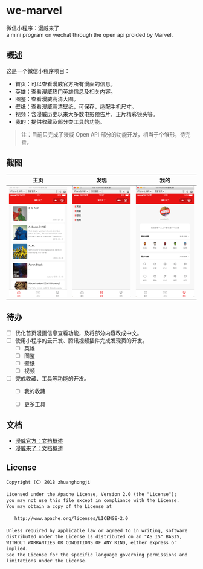 # we-marvel

微信小程序：漫威来了  
a mini program on wechat through the open api proided by Marvel.


## 概述

这是一个微信小程序项目：

* 首页：可以查看漫威官方所有漫画的信息。
* 英雄：查看漫威热门英雄信息及相关内容。
* 图鉴：查看漫威高清大图。
* 壁纸：查看漫威高清壁纸，可保存，适配手机尺寸。
* 视频：含漫威历史以来大多数电影预告片，正片精彩镜头等。
* 我的：提供收藏及部分类工具的功能。

> 注：目前只完成了漫威 Open API 部分的功能开发，相当于个雏形，待完善。


## 截图

| 主页 | 发现 | 我的
| -- | -- | --
| ![](./screenshots/1-home.png) | ![](./screenshots/1-explore.png) | ![](./screenshots/1-mine.png)


## 待办

* [ ] 优化首页漫画信息查看功能，及将部分内容改成中文。
* [ ] 使用小程序的云开发、腾讯视频插件完成发现页的开发。
  * [ ] 英雄
  * [ ] 图鉴
  * [ ] 壁纸
  * [ ] 视频
* [ ] 完成收藏、工具等功能的开发。
  * [ ] 我的收藏
  * [ ] 更多工具


## 文档

* [漫威官方：文档概述](./docs/marvel/overview/)
* [漫威来了：文档概述](./docs/weapp/overview/)


## License

```
Copyright (C) 2018 zhuanghongji

Licensed under the Apache License, Version 2.0 (the "License");
you may not use this file except in compliance with the License.
You may obtain a copy of the License at

   http://www.apache.org/licenses/LICENSE-2.0

Unless required by applicable law or agreed to in writing, software
distributed under the License is distributed on an "AS IS" BASIS,
WITHOUT WARRANTIES OR CONDITIONS OF ANY KIND, either express or implied.
See the License for the specific language governing permissions and
limitations under the License.
```
